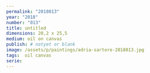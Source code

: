 ```yaml
---
permalink: "2018013"
year: "2018"
number: "013"
title: untitled
dimensions: 20,2 x 25,5
medium: oil on canvas
publish: # notyet or blank
image: /assets/p/paintings/adria-sartore-2018013.jpg
tags:  oil canvas
serie:
---
```

